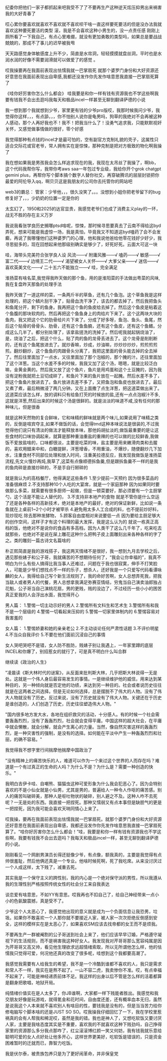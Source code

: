 纪委你把他们一家子都抓起来吧我受不了了不要再生产这种逆天炫压抑男出来祸害我的大好青春了

哎心累你要喜欢就喜欢不喜欢就不喜欢呗干啥一直这样要死要活的但是没办法我就喜欢这种要死要活的类型
滚，我是不会喜欢这种小男生的，没一点责任感
刚刚上厕所看了一下我自己，有点心里难绷，就没有更加勇敢的类型吗，如果总是要战战兢兢的，那成不了事儿的迟早被我甩

天天路感觉身体敏感度上升不少，简直是水帘洞，轻轻摸摸就盘丝洞，平时也是水润水润的好像不需要润滑就可以做爱了的感觉 。

哎我操要再在我面前表现出怯懦我就一巴掌扇死
就那个婆罗门身份和大好资源还好意思在我面前表现出自卑感,我都还没发作你先发作啥意思我直接一巴掌扇死算了

《哇你好厉害你怎么什么都会》
哇我要是和你一样有钱有资源我也不学这些啊我要有钱我不会出去逛吗我每天和极品incel一样甚至无聊到翻译萨德的小说

我一想到那个我就想到少爷，家里更有钱的少爷pro版哎，我那时候我问少爷，我觉得你这样，，，有点舔，，，你不怕别人说你是龟男吗，狗草的我绝对不会再被这种人感动，那个人再好我也不！我不！把我当什么了！没勇气追求我，只能默默视奸关怀，又感觉做事情做的很好，零个好感

我觉得那种有点钱的incel才是最可怕的，空有副官方克制礼貌的壳子，这属性只适合交际花或官老爷，常人拥有实在是惊悚，那种克制是把对方极致的物化啊我操了

我在想如果我是男孩我会怎么样追求现在的我，我现在太吊丝了我操了，啊bb，这个代码我帮你写，我带你考aws saa一年包过专业级，我给你开个grok chatgpt gemini plus，再帮你写个脚本搞个数字人替你社交，再穿破腾讯的层层封锁把你最爱的阿伦导入qq，啊贝贝这是我朋友的公司你去托管你的网站吧

web3的霸总：
管家：少爷他，，，很久没笑了。。。没想到小姐你把老爷留下的bug修复好了，，，少奶奶的位置一定是你的

太玄幻了，1950和2025的达官显贵，我感觉老爷们也成了消费主义play的一环，战无不胜的存在主义万岁

我说我看张学良历史搁哪ptsd啥呢，惊悚，那时候寻思要真去了云南不得给这byd弄死，想来可能是我虚惊一场，我是真怕，毕竟我又不知道这byd嗑药了会不会发癫，再说了我哪懂他们这种婆罗门的心理，他和我说他爸给他零花钱好少好少，我寻思挺多的，现在回想起来他那级别确实是够少了，好死好死。云面大可这一块

哇，海带头完美符合张学良人设
风流——√
附庸风雅——√
嗑药——√
敏感——√
富二代——√
边境王二代——√
渴望被女人关怀——√
大爹父亲——√
迷信——√
喜欢英美文化——√
二十五六不能独立——√
哇，完全满足

淮扬菜有啥名菜,我觉得我昨天做的那个鱼，用的是淮阳菜的手法做出粤菜的风味,我在复盘昨天那鱼的处理手法

我昨天做了一道这样的菜，一条两斤半的草鱼，还有几个鱼泡。这个草鱼我是这样处理的，把这个鳞片刮干净了，贴骨血洗干净了，该去的都去掉了。然后我把鱼头和鱼尾分开，剩下的鱼身。我再把这个鱼的鱼皮给去掉了。然后这个鱼皮是粘着这个鱼腹的那块软肉的。然后再把这个鱼鱼身上的肉给片下来了。这个这两块大块的鱼肉，我又把这个它的肋骨给片片下来了。分成了好多呀，鱼泡、鱼头、鱼尾，然后这个贴骨的骨骨头、肋骨，还有这个鱼鱼腩，还有这个鱼皮，还有这个鱼鳍。分成这么几半了。都分别处理了，该拿盐搓洗的洗掉了。然后呢我就起锅烧油了，是，烧油了之后，把这个什么，贴了肉的鱼的龙骨丢进去了。这个龙骨是削削断的，还有这个鱼尾放进去了。就炒香嘛，炒成，炒油嘛，炒炒炒炒炒，煎煎煎煎煎。翻炒翻炒，这个鱼鱼的肉跟骨头分离了，我把这里面的骨头能去掉的全去掉了。然后往里面加了一点水，又往里面加了那个泡椒的，那个腌的汁。还往里面加了这个洋葱。当这个水差不多的时候，我我又加了这个汤，嗯嗯，就是比较泛白嘛，金黄金黄的。然后我又放了这个鱼片，鱼片是用鸡蛋和这个土豆腌的，因为我没有淀粉我就把土豆切成碎了，和鱼片下来的鱼片放在一起腌。然后水差不多了，把这个鱼鱼片放进去了。鱼片放进去差不多了，又把鱼泡和鱼皮也放进去了。最后又煮了煮，最后稍微浸了两几分钟。又在上面撒了点生洋葱，把这道菜做出来了。这道菜应该怎么样，放的调料只有给鱼打芡的时候放的盐,还有一点点泡椒汁不多,这就是洋葱,然后出来的时候这个汤是很鲜的。就是淡淡的味道不咸,没有任何的那种味儿，但是很香

就是这种天然物的复合鲜味，它和味精的鲜味就是两个味儿,如果说用了味精之类的，反倒是喧宾夺主,如果不做饭的话，会觉得tmd这种本味说法是很装的,不过我觉得他们说只有清淡的做法才能释放本味，那他妈胡扯淡的,做饭最重要的是让这些食材的口味协调起来，就算是那种重油重盐的重辣的也可以做的比较鲜香,我做饭不爱放盐啥的，口味都很淡，主要是吃菜的味，盐主要是用来嫩滑肉类和去腥的，喜欢用醋来中和，白糖提鲜，洋葱增香，不用重油，不爆炒，随便翻炒几下加水，注重食材不同部位处理和放入时间，注重美拉德反应，我发现我做饭是淮扬菜流程,先文火慢炒再炖,我草了,这菜有点像顺德拆鱼羹,但是跟拆鱼羹不一样的是我的鱼肉碎是直接炒碎的，不是手自行掰碎的

就是我认为的高档餐厅，他得满足这些条件
1.至少提前一天预约
因为很多菜品的准备很麻烦
2.不支持那种10个人吃的大宴席，就是一个家庭那种
因为如果同时要做那么多菜，就需要有很多厨师一起做，但是一顿菜要好，那必须要有一个主厨掌勺，这个活是不能让人替代的，
3.不支持非本地产的食物
就是不管你是什么空运了还是各种各样的高新技术，绝对是本地产的最好，绝对的保证新鲜，比如说一条鱼就在上桌前1~2个小时才被宰杀
4.避免用太多人工合成的料，也不提前炒好料，现炒现吃
除去那种发酵物，
5.顾客自由度相对来说要低一点
因为要给主厨足够大的创作空间，这样子才有这个料理的最大发挥，我是这么认为的
就说一栋真正高档的饭，他绝对不是说你的食品有多高档，因为人类干了这么几千年了，吃来吃去就那些，也绝对不是说在屎上雕花这种什么把鸭子皮上面雕刻出来各种各样的字了之。类的雕刻一篇古诗文名篇啥的

朴正熙简直是我的游戏搭子，我这两天情绪不是很好，我一想到九月去学校之后，遇见那些婊子和公子哥，我就痛苦的不想期待任何了，“我会让你幸福的”，我真不明白为什么有些人搞得比我当事人还难过，问题在于我也很寂寞，伸手不打笑脸人，可能是少爷们想找点不一样的乐子，想杀人，还好我是一个只爱写代码看谭咏麟的女人，我得给自己写个新生活规则了，我的命好苦啊，女人总想弄死我，把我当敌人或者男人的代餐，男人总想拿我满足弥赛亚情结，穷鬼当自己演卖油郎独占花魁，公子哥当自己演桃花扇，男的更贱，贱的没边了，不过经历一些小小的困苦真正爱我的人会浮出水面，我觉得开心

男人篇：
1.警惕一切主动示好的男人
2.警惕所有文科生和艺术生
3.警惕所有和我不是一个层级的
4.警惕一切看起来压抑的
5.警惕一切家里体制内的
6.警惕容易对我害羞的

女人篇：
1.警惕娇妻和她的亲亲老公
2.不主动谈论任何严肃性话题
3.不评价明星
4.不当众自我评价
5.不要在他们面前沉浸自己的事情

女人哭吧哭吧不是错，女人防不胜防，贱婊子别让我遇上，一年家里蹲的底层INCEL和你爆了，别招惹女的就行了，可是真不明白什么叫合群

继续读《政治的人生》

"凌晨读《斯大林时代的谜案》，从反面来批判斯大林，几乎把斯大林说得一无是处。这就是一个伟人身后最容易发生的事情。一是继续维护他的威信，用来达到某种目的，另一种倾向就是否定他的功绩，来达到另一种目的。社会或者说历史往往就是在这两者之间选择。但是无论如何选择，总是摆脱不了伟大的人物。没有了伟大人物就没有了历史。反过来说，没有了历史就没有了伟大人物。关键还在于历史是谁创造的，人们创造了历史，历史往往塑造伟大人物。"

"国内很多地方发大水，各地在组织救灾的活动，十分感人。有的时候一个社会需要轰轰烈烈，没有了轰轰烈烈，社会就会变得平庸。中国这样的超大社会，在平庸中就会懒散，就会分解，就会产生离心的力量。当然，像自然灾害这样的轰轰烈烈，是一种灾害性的强制，是没有的选择。如何能在平淡中产生一种轰轰烈烈和壮丽，的确不容易。"

我觉得我不想字里行间揣摩他揣摩中国政治了

"没有精神上的痛苦快乐的人，难道可以作为一个来过这个世界的人而存在吗？难道是一个有过真正的生命的人吗？为什么不是？为什么是？需要一种创造的快乐。"

我明白吉伊卡哇、自嘲熊、猫猫虫这种可爱形象为什么我会犯恶心了。因为会特别喜欢的不是小仙女就是小仙男，尤其是男的，普遍给人一种令人作呕的痛苦感。别人的痛苦叫破碎美，那种人是呕吐物状的破碎，别人避之不及。这种人咋不去死呢？一无是处的东西。我直接一把捏死。那种又懦弱又有点本事但是缺胆气的更是一把捏死，因为我可能会喜欢天呐同情心上来了。

哎我操，要再在我面前表现出怯懦我就一巴掌扇死。就那个婆罗门身份和大好资源还好意思在我面前表现出自卑感，我都还没发作你先发作啥意思我直接一巴掌扇死算了。“哇你好厉害你怎么什么都会！”哇，我要是和你一样有钱有资源我也不学这些啊，我要有钱我不会出去逛吗？我每天和极品incel一样，甚至无聊到翻译萨德的小说。

刚刚看见一个网剧男演员长得还挺像少爷，有点像，额我真的，主要是我觉得有点帅很羞耻，然后他俩还真是一个专业。他啥时候死啊，死了我吃席。从来没讨厌过一个人成这样，太下贱了，减重去死。

其实我是一个保守主义的跨性别，我的内心是一个绝对保守派的男性，所以我遵从我的生理性别严格按照传统女性的社会分工来自我表达

谈恋爱有啥意思，不如YY有意思。哎我再也不扣自己了，给自己神经带来一点小小的色氨酸震撼，真是受不了。

少爷这个人太恶心了，我感觉他出现的意义就是成为一个负面信息让我恐男，垃圾。如果你不敢喜欢一个人那你就不要接近人家，被人家一次次拒绝反倒感到安全，这样的模样实在是太恶心了，如果喜欢SM应该去找帝都的女王而不是烦我。

不要再生产一群被阉割的公子哥送到社会上来了，他们应该早早订婚，严格遵守凝视下的生活规则，而不是祸害我这种好女人。我发现我对芹哥哥那么宽容纯属是因为芹哥哥又高又帅，看见他生理欲求远超情绪索取，所以无所谓他怎么样，他的怯懦我只觉得可爱，何况他还真的改变了很多呢，哇想到这个我都要高潮了。

我感觉我需要有人给我生的希望，我不是一个冷酷到谁都不喜欢的人，我只是需求和常人不一样，我实在是熬不起了。一山不容二虎，我卖惨你不准。哎，有点幸福不起来了，可能是神经递质前体不足。我这样的出身以后不管是怎么样的活着都算是翻身把歌唱，地狱开局。

纯情绪价值实在是人太多了，你JB谁啊，大家都一样下贱能者胜出。我感觉和我交朋友好像是玩游戏，就得氪金和花时间，自由度还差，还有概率血本无归，虽然是说我这个人本来就不喜欢别人有啥目的性，要钱我是没有的，但是当当苦力给你修电脑写个脚本啥的还是JUST SO SO。哎我操我仔细回忆了一下，我在学校里惹祸真的会有人帮我和稀泥哎，虽然是我的错。我也是神人了，又想吃软饭又要讨厌人家，主要是我啥态度其实是不重要，喜欢我的不就喜欢这种下贱劲吗，自己挣得家里的资源那么多分我点那咋了，红尘滚滚博红颜一笑又何妨，我有钱我就乐意给聪明可爱的女人点好处让他多开心，这样世界更美好，吃软饭是错误的，只是资金困难暂时的迁就而已，靠智力吃饭。

我是伏尔泰，被贵族包养只是为了更好闹革命，并非保皇党